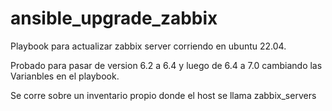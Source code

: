 # ansible_upgrade_zabbix

Playbook para actualizar zabbix server corriendo en ubuntu 22.04.

Probado para pasar de version 6.2 a 6.4 y luego de 6.4 a 7.0 cambiando las Varianbles en el playbook.

Se corre sobre un inventario propio donde el host se llama zabbix_servers



